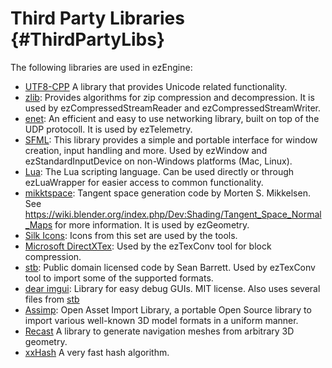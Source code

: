 Third Party Libraries {#ThirdPartyLibs}
=====================

The following libraries are used in ezEngine:

  * [UTF8-CPP](http://utfcpp.sourceforge.net/) A library that provides Unicode related functionality.
  * [zlib](http://www.zlib.net/): Provides algorithms for zip compression and decompression. It is used by ezCompressedStreamReader and ezCompressedStreamWriter.
  * [enet](http://enet.bespin.org/): An efficient and easy to use networking library, built on top of the UDP protocoll. It is used by ezTelemetry.
  * [SFML](http://www.sfml-dev.org/): This library provides a simple and portable interface for window creation, input handling and more. Used by ezWindow and ezStandardInputDevice on non-Windows platforms (Mac, Linux).
  * [Lua](http://www.lua.org/): The Lua scripting language. Can be used directly or through ezLuaWrapper for easier access to common functionality.
  * [mikktspace](http://mmikkelsen3d.blogspot.ie/): Tangent space generation code by Morten S. Mikkelsen. See https://wiki.blender.org/index.php/Dev:Shading/Tangent_Space_Normal_Maps for more information. It is used by ezGeometry.
  * [Silk Icons](http://www.famfamfam.com/lab/icons/silk): Icons from this set are used by the tools.
  * [Microsoft DirectXTex](https://github.com/Microsoft/DirectXTex): Used by the ezTexConv tool for block compression.
  * [stb](https://github.com/nothings/stb): Public domain licensed code by Sean Barrett. Used by ezTexConv tool to import some of the supported formats.
  * [dear imgui](https://github.com/ocornut/imgui): Library for easy debug GUIs. MIT license. Also uses several files from [stb](https://github.com/nothings/stb)
  * [Assimp](http://www.assimp.org/): Open Asset Import Library, a portable Open Source library to import various well-known 3D model formats in a uniform manner.
  * [Recast](https://github.com/recastnavigation/recastnavigation) A library to generate navigation meshes from arbitrary 3D geometry.
  * [xxHash](https://github.com/Cyan4973/xxHash) A very fast hash algorithm.